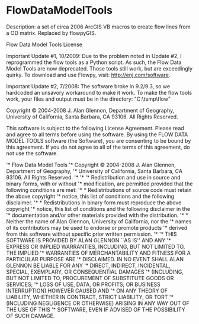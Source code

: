 FlowDataModelTools
==================

Description: a set of circa 2006 ArcGIS VB macros to create flow lines from a OD matrix. Replaced by flowpyGIS.


Flow Data Model Tools
License

Important Update #1, 10/2009: Due to the problem noted in Update #2, I reprogrammed the flow tools as a Python script. As such, the Flow Data Model Tools are now deprecated. Those tools still work, but are exceedingly quirky. To download and use Flowpy, visit: http://enj.com/software.

Important Update #2, 7/2008: The software broke in 9.2/9.3, so we hardcoded an unsavory workaround to make it work.
To make the flow tools work, your files and output must be in the directory: "C:\temp\flow\"

Copyright © 2004-2008 J. Alan Glennon, Department of Geography, University of California, Santa Barbara, CA 93106. All Rights Reserved.

This software is subject to the following License Agreement. Please read and agree to all terms before using the software. By using the FLOW DATA MODEL TOOLS software (the Software), you are consenting to be bound by this agreement. If you do not agree to all of the terms of this agreement, do not use the software.

'* Flow Data Model Tools
'* Copyright © 2004-2008 J. Alan Glennon, Department of Geography,
'* University of California, Santa Barbara, CA 93106. All Rights Reserved.
'*
'*
'* Redistribution and use in source and binary forms, with or without
'* modification, are permitted provided that the following conditions are met:
'* * Redistributions of source code must retain the above copyright
'* notice, this list of conditions and the following disclaimer.
'* * Redistributions in binary form must reproduce the above copyright
'* notice, this list of conditions and the following disclaimer in the
'* documentation and/or other materials provided with the distribution.
'* * Neither the name of Alan Glennon, University of California, nor the
'* names of its contributors may be used to endorse or promote products
'* derived from this software without specific prior written permission.
'*
'* THIS SOFTWARE IS PROVIDED BY ALAN GLENNON ``AS IS'' AND ANY
'* EXPRESS OR IMPLIED WARRANTIES, INCLUDING, BUT NOT LIMITED TO, THE IMPLIED
'* WARRANTIES OF MERCHANTABILITY AND FITNESS FOR A PARTICULAR PURPOSE ARE
'* DISCLAIMED. IN NO EVENT SHALL ALAN GLENNON BE LIABLE FOR ANY
'* DIRECT, INDIRECT, INCIDENTAL, SPECIAL, EXEMPLARY, OR CONSEQUENTIAL DAMAGES
'* (INCLUDING, BUT NOT LIMITED TO, PROCUREMENT OF SUBSTITUTE GOODS OR SERVICES;
'* LOSS OF USE, DATA, OR PROFITS; OR BUSINESS INTERRUPTION) HOWEVER CAUSED AND
'* ON ANY THEORY OF LIABILITY, WHETHER IN CONTRACT, STRICT LIABILITY, OR TORT
'* (INCLUDING NEGLIGENCE OR OTHERWISE) ARISING IN ANY WAY OUT OF THE USE OF THIS
'* SOFTWARE, EVEN IF ADVISED OF THE POSSIBILITY OF SUCH DAMAGE.
